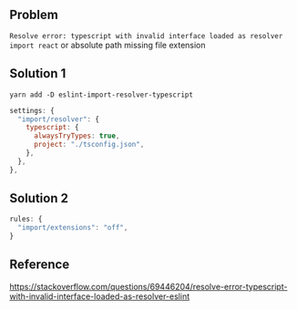 ## Problem

`Resolve error: typescript with invalid interface loaded as resolver import react` or absolute path missing file extension

## Solution 1

`yarn add -D eslint-import-resolver-typescript`

```js
settings: {
  "import/resolver": {
    typescript: {
      alwaysTryTypes: true,
      project: "./tsconfig.json",
    },
  },
},
```

## Solution 2

```js
rules: {
  "import/extensions": "off",
}
```

## Reference

https://stackoverflow.com/questions/69446204/resolve-error-typescript-with-invalid-interface-loaded-as-resolver-eslint
